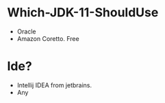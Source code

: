# Which-JDK-11-ShouldUse

* Oracle
* Amazon Coretto. Free

# Ide?

* Intellij IDEA from jetbrains.
* Any

